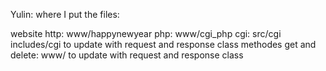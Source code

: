 
Yulin:
where I put the files: 

website http: www/happynewyear
php: www/cgi_php
cgi: src/cgi includes/cgi	to update with request and response class
methodes get and delete: www/	to update with request and response class